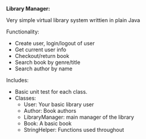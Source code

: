 **Library Manager:**  </br> 

Very simple virtual library system writtien in plain Java </br>

Functionality:
- Create user, login/logout of user
- Get current user info
- Checkout/return book
- Search book by genre/title
- Search author by name

Includes:
- Basic unit test for each class.
- Classes:
    - User: Your basic library user
    - Author: Book authors
    - LibraryManager: main manager of the library
    - Book: A basic book
    - StringHelper: Functions used throughout

